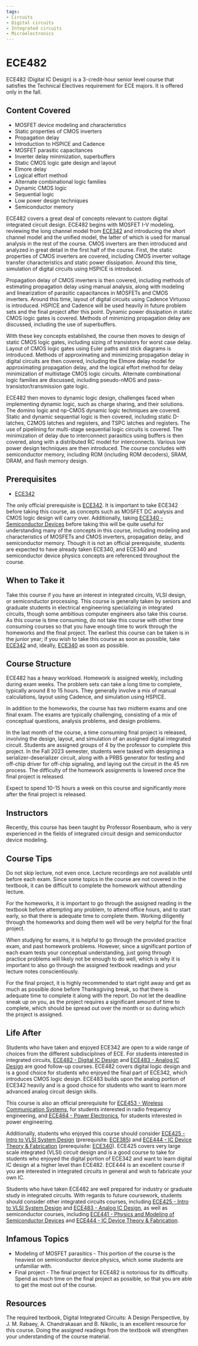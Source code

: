 ```yaml
---
tags:
- Circuits
- Digital circuits
- Integrated circuits
- Microelectronics
---
```

# ECE482

ECE482 (Digital IC Design) is a 3-credit-hour senior level course that satisfies the Technical Electives requirement for ECE majors. It is offered only in the fall.

## Content Covered

- MOSFET device modeling and characteristics
- Static properties of CMOS inverters
- Propagation delay
- Introduction to HSPICE and Cadence
- MOSFET parasitic capacitances
- Inverter delay minimization, superbuffers
- Static CMOS logic gate design and layout
- Elmore delay
- Logical effort method
- Alternate combinational logic families
- Dynamic CMOS logic
- Sequential logic
- Low power design techniques
- Semiconductor memory


ECE482 covers a great deal of concepts relevant to custom digital integrated circuit design.  ECE482 begins with MOSFET I-V modeling, reviewing the long channel model from [ECE342](ECE342.md) and introducing the short channel model and the unified model, the latter of which is used for manual analysis in the rest of the course.  CMOS inverters are then introduced and analyzed in great detail in the first half of the course.  First, the static properties of CMOS inverters are covered, including CMOS inverter voltage transfer characteristics and static power dissipation.  Around this time, simulation of digital circuits using HSPICE is introduced.  

Propagation delay of CMOS inverters is then covered, including methods of estimating propagation delay using manual analysis, along with modeling and linearization of parasitic capacitances in MOSFETs and CMOS inverters.  Around this time, layout of digital circuits using Cadence Virtuoso is introduced.  HSPICE and Cadence will be used heavily in future problem sets and the final project after this point.  Dynamic power dissipation in static CMOS logic gates is covered.  Methods of minimizing propagation delay are discussed, including the use of superbuffers.

With these key concepts established, the course then moves to design of static CMOS logic gates, including sizing of transistors for worst case delay.  Layout of CMOS logic gates using Euler paths and stick diagrams is introduced.  Methods of approximating and minimizing propagation delay in digital circuits are then covered, including the Elmore delay model for approximating propagation delay, and the logical effort method for delay minimization of multistage CMOS logic circuits.  Alternate combinational logic families are discussed, including pseudo-nMOS and pass-transistor/transmission gate logic.

ECE482 then moves to dynamic logic design, challenges faced when implementing dynamic logic, such as charge sharing, and their solutions.  The domino logic and np-CMOS dynamic logic techniques are covered.  Static and dynamic sequential logic is then covered, including static D-latches, C2MOS latches and registers, and TSPC latches and registers.  The use of pipelining for multi-stage sequential logic circuits is covered.  The minimization of delay due to interconnect parasitics using buffers is then covered, along with a distributed RC model for interconnects.  Various low power design techniques are then introduced.  The course concludes with semiconductor memory, including ROM (including ROM decoders), SRAM, DRAM, and flash memory design.

## Prerequisites

- [ECE342](ECE342.md)

The only official prerequisite is [ECE342](ECE342.md).  It is important to take ECE342 before taking this course, as concepts such as MOSFET DC analysis and CMOS logic design will carry over.  Additionally, taking [ECE340 - Semiconductor Devices](ECE340.md) before taking this will be quite useful for understanding many of the concepts in this course, including modeling and characteristics of MOSFETs and CMOS inverters, propagation delay, and semiconductor memory.  Though it is not an official prerequisite, students are expected to have already taken ECE340, and ECE340 and semiconductor device physics concepts are referenced throughout the course.


## When to Take it

Take this course if you have an interest in integrated circuits, VLSI design, or semiconductor processing.  This course is generally taken by seniors and graduate students in electrical engineering specializing in integrated circuits, though some ambitious computer engineers also take this course.  As this course is time consuming, do not take this course with other time consuming courses so that you have enough time to work through the homeworks and the final project.  The earliest this course can be taken is in the junior year; if you wish to take this course as soon as possible, take [ECE342](ECE342.md) and, ideally, [ECE340](ECE340.md) as soon as possible. 

## Course Structure

ECE482 has a heavy workload.  Homework is assigned weekly, including during exam weeks.  The problem sets can take a long time to complete, typically around 8 to 15 hours.  They generally involve a mix of manual calculations, layout using Cadence, and simulation using HSPICE.   

In addition to the homeworks, the course has two midterm exams and one final exam.  The exams are typically challenging, consisting of a mix of conceptual questions, analysis problems, and design problems.

In the last month of the course, a time consuming final project is released, involving the design, layout, and simulation of an assigned digital integrated circuit.  Students are assigned groups of 4 by the professor to complete this project.  In the Fall 2023 semester, students were tasked with designing a serializer-deserializer circuit, along with a PRBS generator for testing and off-chip driver for off-chip signaling, and laying out the circuit in the 45 nm process.  The difficulty of the homework assignments is lowered once the final project is released.

Expect to spend 10-15 hours a week on this course and significantly more after the final project is released.    

## Instructors

Recently, this course has been taught by Professor Rosenbaum, who is very experienced in the fields of integrated circuit design and semiconductor device modeling.

## Course Tips

Do not skip lecture, not even once.  Lecture recordings are not available until before each exam.  Since some topics in the course are not covered in the textbook, it can be difficult to complete the homework without attending lecture.  

For the homeworks, it is important to go through the assigned reading in the textbook before attempting any problem, to attend office hours, and to start early, so that there is adequate time to complete them.  Working diligently through the homeworks and doing them well will be very helpful for the final project.

When studying for exams, it is helpful to go through the provided practice exam, and past homework problems.  However, since a significant portion of each exam tests your conceptual understanding, just going through practice problems will likely not be enough to do well, which is why it is important to also go through the assigned textbook readings and your lecture notes conscientiously.

For the final project, it is highly recommended to start right away and get as much as possible done before Thanksgiving break, so that there is adequate time to complete it along with the report.  Do not let the deadline sneak up on you, as the project requires a significant amount of time to complete, which should be spread out over the month or so during which the project is assigned.

## Life After

Students who have taken and enjoyed ECE342 are open to a wide range of choices from the different subdisciplines of ECE.  For students interested in integrated circuits, [ECE482 - Digital IC Design](ECE482.md) and [ECE483 - Analog IC Design](ECE483.md) are good follow-up courses.  ECE482 covers digital logic design and is a good choice for students who enjoyed the final part of ECE342, which introduces CMOS logic design.  ECE483 builds upon the analog portion of ECE342 heavily and is a good choice for students who want to learn more advanced analog circuit design skills.

This course is also an official prerequisite for [ECE453 - Wireless Communication Systems](ECE453.md), for students interested in radio frequency engineering, and [ECE464 - Power Electronics](ECE464.md), for students interested in power engineering.  

Additionally, students who enjoyed this course should consider [ECE425 - Intro to VLSI System Design](ECE425.md) (prerequisite: [ECE385](ECE385.md)) and [ECE444 - IC Device Theory & Fabrication](ECE444.md) (prerequisite: [ECE340](ECE340.md)).  ECE425 covers very large scale integrated (VLSI) circuit design and is a good course to take for students who enjoyed the digital portion of ECE342 and want to learn digital IC design at a higher level than ECE482.  ECE444 is an excellent course if you are interested in integrated circuits in general and wish to fabricate your own IC.

Students who have taken ECE482 are well prepared for industry or graduate study in integrated circuits.  With regards to future coursework, students should consider other integrated circuits courses, including [ECE425 - Intro to VLSI System Design](ECE425.md) and [ECE483 - Analog IC Design](ECE483.md), as well as semiconductor courses, including [ECE441 - Physics and Modeling of Semiconductor Devices](ECE441.md) and [ECE444 - IC Device Theory & Fabrication](ECE444.md).

## Infamous Topics

- Modeling of MOSFET parasitics - This portion of the course is the heaviest on semiconductor device physics, which some students are unfamiliar with.  
- Final project - The final project for ECE482 is notorious for its difficulty.  Spend as much time on the final project as possible, so that you are able to get the most out of the course.

## Resources

The required textbook, Digital Integrated Circuits: A Design Perspective, by J. M. Rabaey, A. Chandrakasan and B. Nikolic, is an excellent resource for this course.  Doing the assigned readings from the textbook will strengthen your understanding of the course material.